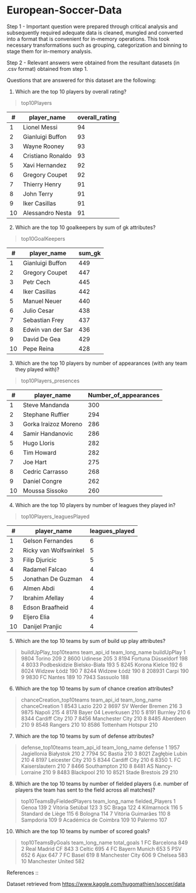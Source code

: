 # European-Soccer-Data

Step 1 - Important question were prepared through critical analysis and subsequently required adequate data is cleaned, mungled and converted into a format that is convenient for in-memory operations. This took necessary transformations such as grouping, categorization and binning to stage them for in-memory analysis.

Step 2 -  Relevant answers were obtained from the resultant datasets (in .csv format) obtained from step 1.

Questions that are answered for this dataset are the following:

1. Which are the top 10 players by overall rating?
> top10Players

#| player_name | overall_rating | 
--- | --- | ---
1 |      Lionel Messi |  94
2 |  Gianluigi Buffon |  93
3 |      Wayne Rooney |  93
4 | Cristiano Ronaldo |  93
5 |    Xavi Hernandez |  92
6 |    Gregory Coupet |  92
7 |     Thierry Henry |  91
8 |        John Terry |  91
9 |     Iker Casillas |  91
10|  Alessandro Nesta |  91

2. Which are the top 10 goalkeepers by sum of gk attributes?
> top10GoalKeepers

#| player_name | sum_gk | 
 --- | --- | ---
1 |  Gianluigi Buffon  |  449
2 |     Gregory Coupet |  447
3 |         Petr Cech  |  445
4 |    Iker Casillas   |  442
5 |      Manuel Neuer  |  440
6 |      Julio Cesar   |  438
7 |    Sebastian Frey  |  437
8 | Edwin van der Sar  |  436
9 |     David De Gea   |  429
10|        Pepe Reina  |  428

3. Which are the top 10 players by number of appearances (with any team they played with)?
> top10Players_presences

#| player_name | Number_of_appearances |
  --- | --- | ---
1 |        Steve Mandanda   |   300
2 |     Stephane Ruffier    |   294
3 | Gorka Iraizoz Moreno    |   286
4 |     Samir Handanovic    |   286
5 |          Hugo Lloris    |   282
6 |          Tim Howard     |   282
7 |             Joe Hart    |   275
8 |      Cedric Carrasso    |   268
9 |        Daniel Congre    |   262
10|       Moussa Sissoko    |   260

4. Which are the top 10 players by number of leagues they played in?
> top10Players_leaguesPlayed

#| player_name | leagues_played  |
  --- | --- | ---
1|       Gelson Fernandes  |   6
2|  Ricky van Wolfswinkel  |   5
3|         Filip Djuricic  |   5
4|        Radamel Falcao   |   4
5|     Jonathan De Guzman  |   4
6|             Almen Abdi  |   4
7|       Ibrahim Afellay   |   4
8|        Edson Braafheid  |   4
9|            Eljero Elia  |   4
10|       Danijel Pranjic  |   4

5. Which are the top 10 teams by sum of build up play attributes?
> buildUpPlay_top10teams
   team_api_id             team_long_name buildUpPlay
1         9804                     Torino         209
2         8600                    Udinese         205
3         8194         Fortuna Düsseldorf         198
4         8033 Podbeskidzie Bielsko-Biała         193
5         8245              Korona Kielce         192
6         8024                Widzew Łódź         190
7         8244                Widzew Łódź         190
8       208931                      Carpi         190
9         9830                  FC Nantes         189
10        7943                   Sassuolo         188

6. Which are the top 10 teams by sum of chance creation attributes?
> chanceCreation_top10teams
   team_api_id      team_long_name chanceCreation
1         8543               Lazio            220
2         8697    SV Werder Bremen            216
3         9875              Napoli            215
4         8178 Bayer 04 Leverkusen            210
5         8191             Burnley            210
6         8344        Cardiff City            210
7         8456     Manchester City            210
8         8485            Aberdeen            210
9         8548             Rangers            210
10        8586   Tottenham Hotspur            210


7. Which are the top 10 teams by sum of defense attributes?
> defense_top10teams
   team_api_id        team_long_name defense
1         1957 Jagiellonia Białystok     210
2         7794             SC Bastia     210
3         8021        Zagłębie Lubin     210
4         8197        Leicester City     210
5         8344          Cardiff City     210
6         8350  1. FC Kaiserslautern     210
7         8466           Southampton     210
8         8481     AS Nancy-Lorraine     210
9         8483             Blackpool     210
10        8521     Stade Brestois 29     210


8. Which are the top 10 teams by number of fielded players (i.e. number of players the team has sent to the field across all matches)?
> top10TeamsByFieldedPlayers
         team_long_name fielded_Players
1                 Genoa             139
2       Vitória Setúbal             123
3              SC Braga             122
4            Kilmarnock             116
5     Standard de Liège             115
6               Bologna             114
7     Vitória Guimarães             110
8             Sampdoria             109
9  Académica de Coimbra             109
10              Palermo             107

10. Which are the top 10 teams by number of scored goals?
> top10TeamsByGoals
      team_long_name total_goals
1       FC Barcelona         849
2     Real Madrid CF         843
3             Celtic         695
4   FC Bayern Munich         653
5                PSV         652
6               Ajax         647
7           FC Basel         619
8    Manchester City         606
9            Chelsea         583
10 Manchester United         582


References :: 

Dataset retrieved from https://www.kaggle.com/hugomathien/soccer/data
